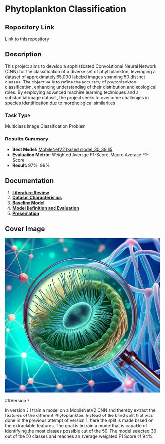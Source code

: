 # Phytoplankton Classification

## Repository Link

[Link to this repository](https://github.com/pmeising/ML-tensorflow-23/tree/main?tab=readme-ov-file)

## Description

This project aims to develop a sophisticated Convolutional Neural Network (CNN) for the classification of a diverse set of phytoplankton, leveraging a dataset of approximately 65,000 labeled images spanning 50 distinct classes. The objective is to refine the accuracy of phytoplankton classification, enhancing understanding of their distribution and ecological roles. By employing advanced machine learning techniques and a substantial image dataset, the project seeks to overcome challenges in species identification due to morphological similarities

### Task Type

Multiclass Image Classification Problem

### Results Summary

- **Best Model:** [MobileNetV2 based model_30_39.h5](3_Model/Models/model_30_39_175_1.h5)
- **Evaluation Metric:** Weighted Average F1-Score, Macro Average F1-Score
- **Result:** 97%, 99%

## Documentation

1. **[Literature Review](0_LiteratureReview/LiteratureReview.md)**
2. **[Dataset Characteristics](1_DatasetCharacteristics/exploratory_data_analysis.ipynb)**
3. **[Baseline Model](2_BaselineModel/baseline_model.ipynb)**
4. **[Model Definition and Evaluation](3_Model/model_definition_evaluation.ipynb)**
5. **[Presentation](4_Presentation/Phytoplankton_Image_Classification.pdf)**

## Cover Image

![Project Cover Image](CoverImage/Cover_image_phytoplankton.png)


##Version 2

In version 2 I train a model on a MobileNetV2 CNN and thereby extract the features of the different Phytoplankton. Instead of the blind split that was done in the previous attempt of version 1, here the split is made based on the extractable features. The goal is to train a model that is capable of identifying the most classes possible out of the 50. The model selected 30 out of the 50 classes and reaches an average weighted F1 Score of 94%.
